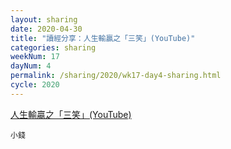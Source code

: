 ```yaml
---
layout: sharing
date: 2020-04-30
title: "讀經分享：人生輸贏之「三笑」(YouTube)"
categories: sharing
weekNum: 17
dayNum: 4
permalink: /sharing/2020/wk17-day4-sharing.html
cycle: 2020
---
```


[人生輸贏之「三笑」(YouTube)](https://youtu.be/Ihs__1wRJiM)

`小錢`  
